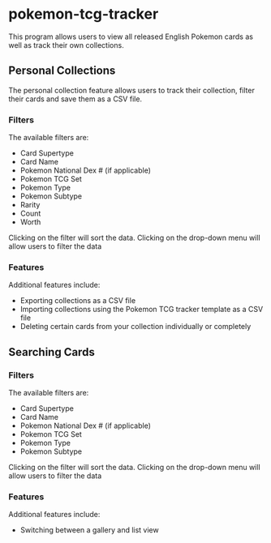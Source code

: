 # pokemon-tcg-tracker

This program allows users to view all released English Pokemon cards as well as track their own collections.

## Personal Collections

The personal collection feature allows users to track their collection, filter their cards and save them as a CSV file.

### Filters

The available filters are:

* Card Supertype
* Card Name
* Pokemon National Dex # (if applicable)
* Pokemon TCG Set
* Pokemon Type
* Pokemon Subtype
* Rarity
* Count
* Worth

Clicking on the filter will sort the data. Clicking on the drop-down menu will allow users to filter the data

### Features

Additional features include:

* Exporting collections as a CSV file
* Importing collections using the Pokemon TCG tracker template as a CSV file
* Deleting certain cards from your collection individually or completely

## Searching Cards

### Filters

The available filters are:

* Card Supertype
* Card Name
* Pokemon National Dex # (if applicable)
* Pokemon TCG Set
* Pokemon Type
* Pokemon Subtype

Clicking on the filter will sort the data. Clicking on the drop-down menu will allow users to filter the data

### Features

Additional features include:

* Switching between a gallery and list view